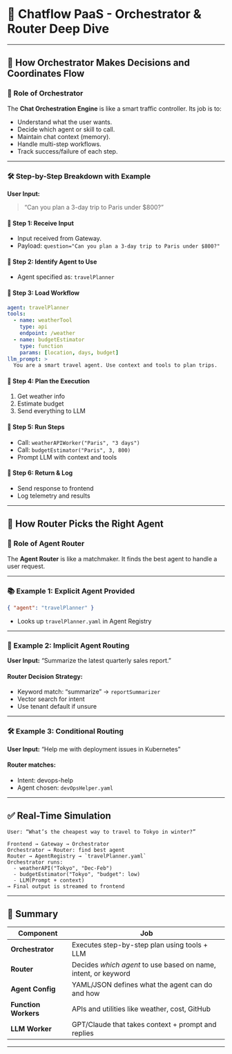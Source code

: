 
# 🧠 Chatflow PaaS - Orchestrator & Router Deep Dive

---

## 🧠 How Orchestrator Makes Decisions and Coordinates Flow

### 🎯 Role of Orchestrator

The **Chat Orchestration Engine** is like a smart traffic controller. Its job is to:
- Understand what the user wants.
- Decide which agent or skill to call.
- Maintain chat context (memory).
- Handle multi-step workflows.
- Track success/failure of each step.

---

### 🛠️ Step-by-Step Breakdown with Example

**User Input:**
> “Can you plan a 3-day trip to Paris under $800?”

#### 🔁 Step 1: Receive Input
- Input received from Gateway.
- Payload: `question="Can you plan a 3-day trip to Paris under $800?"`

#### 🔁 Step 2: Identify Agent to Use
- Agent specified as: `travelPlanner`

#### 🔁 Step 3: Load Workflow
```yaml
agent: travelPlanner
tools:
  - name: weatherTool
    type: api
    endpoint: /weather
  - name: budgetEstimator
    type: function
    params: [location, days, budget]
llm_prompt: >
  You are a smart travel agent. Use context and tools to plan trips.
```

#### 🔁 Step 4: Plan the Execution
1. Get weather info
2. Estimate budget
3. Send everything to LLM

#### 🔁 Step 5: Run Steps
- Call: `weatherAPIWorker("Paris", "3 days")`
- Call: `budgetEstimator("Paris", 3, 800)`
- Prompt LLM with context and tools

#### 🔁 Step 6: Return & Log
- Send response to frontend
- Log telemetry and results

---

## 🧭 How Router Picks the Right Agent

### 🎯 Role of Agent Router

The **Agent Router** is like a matchmaker. It finds the best agent to handle a user request.

---

### 📚 Example 1: Explicit Agent Provided
```json
{ "agent": "travelPlanner" }
```
- Looks up `travelPlanner.yaml` in Agent Registry

---

### 🧠 Example 2: Implicit Agent Routing
**User Input:** “Summarize the latest quarterly sales report.”

#### Router Decision Strategy:
- Keyword match: “summarize” → `reportSummarizer`
- Vector search for intent
- Use tenant default if unsure

---

### 🛠️ Example 3: Conditional Routing
**User Input:** “Help me with deployment issues in Kubernetes”

#### Router matches:
- Intent: devops-help
- Agent chosen: `devOpsHelper.yaml`

---

## ✅ Real-Time Simulation

```plaintext
User: “What’s the cheapest way to travel to Tokyo in winter?”

Frontend → Gateway → Orchestrator
Orchestrator → Router: find best agent
Router → AgentRegistry → `travelPlanner.yaml`
Orchestrator runs:
  - weatherAPI("Tokyo", "Dec-Feb")
  - budgetEstimator("Tokyo", "budget": low)
  - LLM(Prompt + context)
→ Final output is streamed to frontend
```

---

## 🎁 Summary

| Component     | Job |
|---------------|-----|
| **Orchestrator** | Executes step-by-step plan using tools + LLM |
| **Router** | Decides *which agent* to use based on name, intent, or keyword |
| **Agent Config** | YAML/JSON defines what the agent can do and how |
| **Function Workers** | APIs and utilities like weather, cost, GitHub |
| **LLM Worker** | GPT/Claude that takes context + prompt and replies |

---